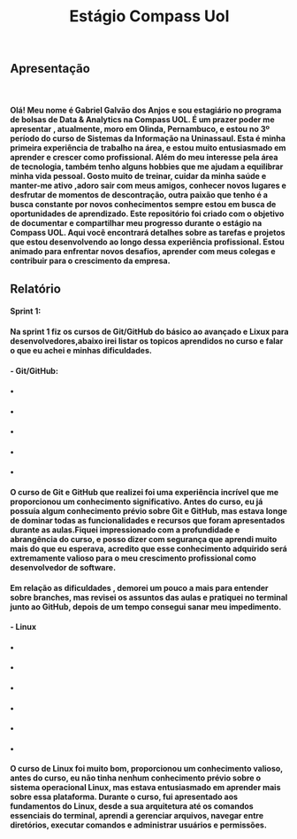 <h1 align="center"> Estágio Compass Uol
</h1>
<br>
<h2>Apresentação</h2>
<br>

<h4>Olá! Meu nome é Gabriel Galvão dos Anjos e sou estagiário no programa de bolsas de Data & Analytics na Compass UOL. É um prazer poder me apresentar , atualmente, moro em Olinda, Pernambuco, e estou no 3º período do curso de Sistemas da Informação na Uninassaul. Esta é minha primeira experiência de trabalho na área, e estou muito entusiasmado em aprender e crescer como profissional.
Além do meu interesse pela área de tecnologia, também tenho alguns hobbies que me ajudam a equilibrar minha vida pessoal. Gosto muito de treinar, cuidar da minha saúde e manter-me ativo ,adoro sair com meus amigos, conhecer novos lugares e desfrutar de momentos de descontração, outra paixão que tenho é a busca constante por novos conhecimentos sempre estou em busca de oportunidades de aprendizado.
Este repositório foi criado com o objetivo de documentar e compartilhar meu progresso durante o estágio na Compass UOL. Aqui você encontrará detalhes sobre as tarefas e projetos que estou desenvolvendo ao longo dessa experiência profissional. Estou animado para enfrentar novos desafios, aprender com meus colegas e contribuir para o crescimento da empresa.</h4>

<h2>Relatório</h2>
<h4>Sprint 1:</h4>
<h4>Na sprint 1 fiz os cursos de Git/GitHub do básico ao avançado e Lixux para desenvolvedores,abaixo irei listar os topicos aprendidos no curso e falar o que eu achei e minhas dificuldades. </h4>
<h4>- Git/GitHub:</h4>
<h4>• </h4>
<h4>• </h4>
<h4>• </h4>
<h4>• </h4>
<h4>• </h4>
<h4>O curso de Git e GitHub que realizei foi uma experiência incrível que me proporcionou um conhecimento significativo. Antes do curso, eu já possuía algum conhecimento prévio sobre Git e GitHub, mas estava longe de dominar todas as funcionalidades e recursos que foram apresentados durante as aulas.Fiquei impressionado com a profundidade e abrangência do curso, e posso dizer com segurança que aprendi muito mais do que eu esperava, acredito que esse conhecimento adquirido será extremamente valioso para o meu crescimento profissional como desenvolvedor de software.</h4>
<h4>Em relação as dificuldades , demorei um pouco a mais para entender sobre branches, mas revisei os assuntos das aulas e pratiquei no terminal junto ao GitHub, depois de um tempo consegui sanar meu impedimento.</h4>
<h4>- Linux</h4>
<h4>• </h4>
<h4>• </h4>
<h4>• </h4>
<h4>• </h4>
<h4>• </h4>
<h4>• </h4>
<h4>O curso de Linux foi muito bom, proporcionou um conhecimento valioso, antes do curso, eu não tinha nenhum conhecimento prévio sobre o sistema operacional Linux, mas estava entusiasmado em aprender mais sobre essa  plataforma.
Durante o curso, fui apresentado aos fundamentos do Linux, desde a sua arquitetura até os comandos essenciais do terminal, aprendi a gerenciar arquivos, navegar entre diretórios, executar comandos e administrar usuários e permissões.
</h4>
